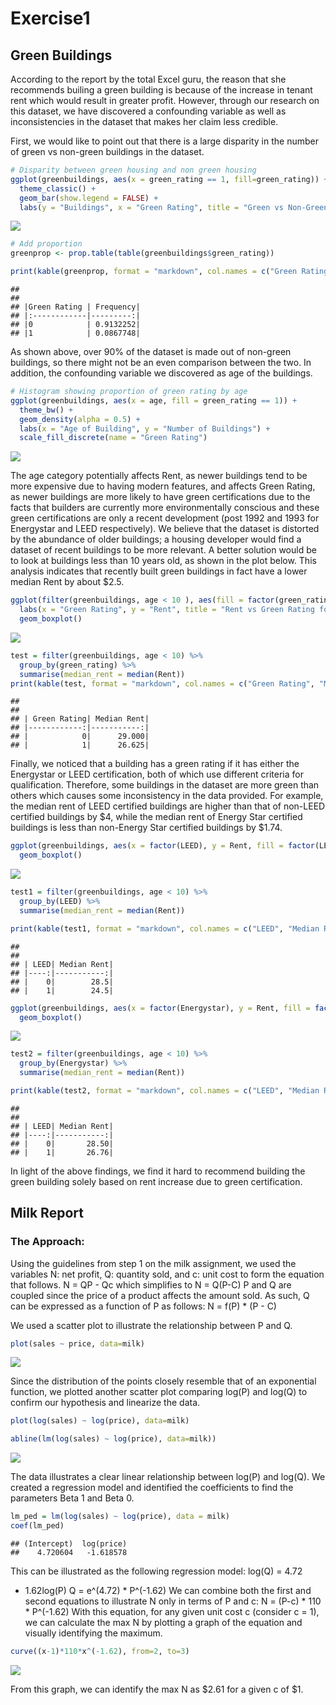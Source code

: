 Exercise1
================

## Green Buildings

According to the report by the total Excel guru, the reason that she
recommends builing a green building is because of the increase in tenant
rent which would result in greater profit. However, through our research
on this dataset, we have discovered a confounding variable as well as
inconsistencies in the dataset that makes her claim less credible.

First, we would like to point out that there is a large disparity in the
number of green vs non-green buildings in the dataset.

``` r
# Disparity between green housing and non green housing
ggplot(greenbuildings, aes(x = green_rating == 1, fill=green_rating)) +
  theme_classic() +
  geom_bar(show.legend = FALSE) +
  labs(y = "Buildings", x = "Green Rating", title = "Green vs Non-Green Housing")
```

![](exercise1_files/figure-gfm/unnamed-chunk-1-1.png)<!-- -->

``` r
# Add proportion
greenprop <- prop.table(table(greenbuildings$green_rating))

print(kable(greenprop, format = "markdown", col.names = c("Green Rating", "Frequency")))
```

    ## 
    ## 
    ## |Green Rating | Frequency|
    ## |:------------|---------:|
    ## |0            | 0.9132252|
    ## |1            | 0.0867748|

As shown above, over 90% of the dataset is made out of non-green
buildings, so there might not be an even comparison between the two. In
addition, the confounding variable we discovered as age of the
buildings.

``` r
# Histogram showing proportion of green rating by age
ggplot(greenbuildings, aes(x = age, fill = green_rating == 1)) +
  theme_bw() +
  geom_density(alpha = 0.5) +
  labs(x = "Age of Building", y = "Number of Buildings") +
  scale_fill_discrete(name = "Green Rating")
```

![](exercise1_files/figure-gfm/unnamed-chunk-2-1.png)<!-- -->

The age category potentially affects Rent, as newer buildings tend to be
more expensive due to having modern features, and affects Green Rating,
as newer buildings are more likely to have green certifications due to
the facts that builders are currently more environmentally conscious and
these green certifications are only a recent development (post 1992 and
1993 for Energystar and LEED respectively). We believe that the dataset
is distorted by the abundance of older buildings; a housing developer
would find a dataset of recent buildings to be more relevant. A better
solution would be to look at buildings less than 10 years old, as shown
in the plot below. This analysis indicates that recently built green
buildings in fact have a lower median Rent by about
$2.5.

``` r
ggplot(filter(greenbuildings, age < 10 ), aes(fill = factor(green_rating), x = factor(green_rating), y = Rent)) +
  labs(x = "Green Rating", y = "Rent", title = "Rent vs Green Rating for Buildings < 10 Years")+
  geom_boxplot()
```

![](exercise1_files/figure-gfm/unnamed-chunk-3-1.png)<!-- -->

``` r
test = filter(greenbuildings, age < 10) %>%
  group_by(green_rating) %>%
  summarise(median_rent = median(Rent))
print(kable(test, format = "markdown", col.names = c("Green Rating", "Median Rent")))
```

    ## 
    ## 
    ## | Green Rating| Median Rent|
    ## |------------:|-----------:|
    ## |            0|      29.000|
    ## |            1|      26.625|

Finally, we noticed that a building has a green rating if it has either
the Energystar or LEED certification, both of which use different
criteria for qualification. Therefore, some buildings in the dataset are
more green than others which causes some inconsistency in the data
provided. For example, the median rent of LEED certified buildings are
higher than that of non-LEED certified buildings by $4, while the median
rent of Energy Star certified buildings is less than non-Energy Star
certified buildings by
$1.74.

``` r
ggplot(greenbuildings, aes(x = factor(LEED), y = Rent, fill = factor(LEED))) +
  geom_boxplot()
```

![](exercise1_files/figure-gfm/unnamed-chunk-4-1.png)<!-- -->

``` r
test1 = filter(greenbuildings, age < 10) %>%
  group_by(LEED) %>%
  summarise(median_rent = median(Rent))

print(kable(test1, format = "markdown", col.names = c("LEED", "Median Rent")))
```

    ## 
    ## 
    ## | LEED| Median Rent|
    ## |----:|-----------:|
    ## |    0|        28.5|
    ## |    1|        24.5|

``` r
ggplot(greenbuildings, aes(x = factor(Energystar), y = Rent, fill = factor(Energystar))) +
  geom_boxplot()
```

![](exercise1_files/figure-gfm/unnamed-chunk-4-2.png)<!-- -->

``` r
test2 = filter(greenbuildings, age < 10) %>%
  group_by(Energystar) %>%
  summarise(median_rent = median(Rent))

print(kable(test2, format = "markdown", col.names = c("LEED", "Median Rent")))
```

    ## 
    ## 
    ## | LEED| Median Rent|
    ## |----:|-----------:|
    ## |    0|       28.50|
    ## |    1|       26.76|

In light of the above findings, we find it hard to recommend building
the green building solely based on rent increase due to green
certification.

## Milk Report

### The Approach:

Using the guidelines from step 1 on the milk assignment, we used the
variables N: net profit, Q: quantity sold, and c: unit cost to form the
equation that follows. N = QP - Qc which simplifies to N = Q(P-C) P and
Q are coupled since the price of a product affects the amount sold. As
such, Q can be expressed as a function of P as follows: N = f(P) \* (P -
C)

We used a scatter plot to illustrate the relationship between P and Q.

``` r
plot(sales ~ price, data=milk)
```

![](exercise1_files/figure-gfm/unnamed-chunk-5-1.png)<!-- -->

Since the distribution of the points closely resemble that of an
exponential function, we plotted another scatter plot comparing log(P)
and log(Q) to confirm our hypothesis and linearize the data.

``` r
plot(log(sales) ~ log(price), data=milk)

abline(lm(log(sales) ~ log(price), data=milk))
```

![](exercise1_files/figure-gfm/unnamed-chunk-6-1.png)<!-- -->

The data illustrates a clear linear relationship between log(P) and
log(Q). We created a regression model and identified the coefficients to
find the parameters Beta 1 and Beta 0.

``` r
lm_ped = lm(log(sales) ~ log(price), data = milk)
coef(lm_ped)
```

    ## (Intercept)  log(price) 
    ##    4.720604   -1.618578

This can be illustrated as the following regression model: log(Q) = 4.72
- 1.62log(P) Q = e^(4.72) \* P^(-1.62) We can combine both the first and
second equations to illustrate N only in terms of P and c: N = (P-c) \*
110 \* P^(-1.62) With this equation, for any given unit cost c (consider
c = 1), we can calculate the max N by plotting a graph of the equation
and visually identifying the maximum.

``` r
curve((x-1)*110*x^(-1.62), from=2, to=3)
```

![](exercise1_files/figure-gfm/unnamed-chunk-8-1.png)<!-- -->

From this graph, we can identify the max N as $2.61 for a given c of $1.
